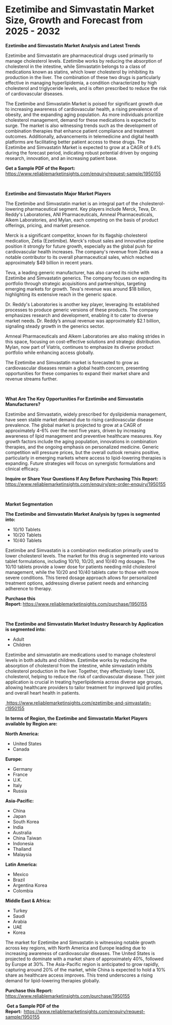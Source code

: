 <p><h1>Ezetimibe and Simvastatin Market Size, Growth and Forecast from 2025 - 2032</h1></p><p><strong>Ezetimibe and Simvastatin Market Analysis and Latest Trends</strong></p>
<p><p>Ezetimibe and Simvastatin are pharmaceutical drugs used primarily to manage cholesterol levels. Ezetimibe works by reducing the absorption of cholesterol in the intestine, while Simvastatin belongs to a class of medications known as statins, which lower cholesterol by inhibiting its production in the liver. The combination of these two drugs is particularly effective in managing hyperlipidemia, a condition characterized by high cholesterol and triglyceride levels, and is often prescribed to reduce the risk of cardiovascular diseases.</p><p>The Ezetimibe and Simvastatin Market is poised for significant growth due to increasing awareness of cardiovascular health, a rising prevalence of obesity, and the expanding aging population. As more individuals prioritize cholesterol management, demand for these medications is expected to surge. The market is also witnessing trends such as the development of combination therapies that enhance patient compliance and treatment outcomes. Additionally, advancements in telemedicine and digital health platforms are facilitating better patient access to these drugs. The Ezetimibe and Simvastatin Market is expected to grow at a CAGR of 9.4% during the forecast period, indicating robust potential driven by ongoing research, innovation, and an increasing patient base.</p></p>
<p><strong>Get a Sample PDF of the Report:&nbsp;</strong> <a href="https://www.reliablemarketinsights.com/enquiry/request-sample/1950155?utm_campaign=3275&utm_medium=2&utm_source=Github&utm_content=ia&utm_term=19042025&utm_id=ezetimibe-and-simvastatin">https://www.reliablemarketinsights.com/enquiry/request-sample/1950155</a></p>
<p>&nbsp;</p>
<p><strong>Ezetimibe and Simvastatin Major Market Players</strong></p>
<p><p>The Ezetimibe and Simvastatin market is an integral part of the cholesterol-lowering pharmaceutical segment. Key players include Merck, Teva, Dr. Reddy's Laboratories, ANI Pharmaceuticals, Amneal Pharmaceuticals, Alkem Laboratories, and Mylan, each competing on the basis of product offerings, pricing, and market presence.</p><p>Merck is a significant competitor, known for its flagship cholesterol medication, Zetia (Ezetimibe). Merck's robust sales and innovative pipeline position it strongly for future growth, especially as the global push for cardiovascular health increases. The company's revenue from Zetia was a notable contributor to its overall pharmaceutical sales, which reached approximately $49 billion in recent years.</p><p>Teva, a leading generic manufacturer, has also carved its niche with Ezetimibe and Simvastatin generics. The company focuses on expanding its portfolio through strategic acquisitions and partnerships, targeting emerging markets for growth. Teva's revenue was around $18 billion, highlighting its extensive reach in the generic space.</p><p>Dr. Reddy's Laboratories is another key player, leveraging its established processes to produce generic versions of these products. The company emphasizes research and development, enabling it to cater to diverse market needs. Dr. Reddy’s annual revenue was approximately $2.1 billion, signaling steady growth in the generics sector.</p><p>Amneal Pharmaceuticals and Alkem Laboratories are also making strides in this space, focusing on cost-effective solutions and strategic distribution. Mylan, now part of Viatris, continues to emphasize its diverse product portfolio while enhancing access globally.</p><p>The Ezetimibe and Simvastatin market is forecasted to grow as cardiovascular diseases remain a global health concern, presenting opportunities for these companies to expand their market share and revenue streams further.</p></p>
<p>&nbsp;</p>
<p><strong>What Are The Key Opportunities For Ezetimibe and Simvastatin Manufacturers?</strong></p>
<p><p>Ezetimibe and Simvastatin, widely prescribed for dyslipidemia management, have seen stable market demand due to rising cardiovascular disease prevalence. The global market is projected to grow at a CAGR of approximately 4-6% over the next five years, driven by increasing awareness of lipid management and preventive healthcare measures. Key growth factors include the aging population, innovations in combination therapies, and the ongoing emphasis on personalized medicine. Generic competition will pressure prices, but the overall outlook remains positive, particularly in emerging markets where access to lipid-lowering therapies is expanding. Future strategies will focus on synergistic formulations and clinical efficacy.</p></p>
<p><strong>Inquire or Share Your Questions If Any Before Purchasing This Report:</strong> <a href="https://www.reliablemarketinsights.com/enquiry/pre-order-enquiry/1950155?utm_campaign=3275&utm_medium=2&utm_source=Github&utm_content=ia&utm_term=19042025&utm_id=ezetimibe-and-simvastatin">https://www.reliablemarketinsights.com/enquiry/pre-order-enquiry/1950155</a></p>
<p>&nbsp;</p>
<p><strong>Market Segmentation</strong></p>
<p><strong>The Ezetimibe and Simvastatin Market Analysis by types is segmented into:</strong></p>
<p><ul><li>10/10 Tablets</li><li>10/20 Tablets</li><li>10/40 Tablets</li></ul></p>
<p><p>Ezetimibe and Simvastatin is a combination medication primarily used to lower cholesterol levels. The market for this drug is segmented into various tablet formulations, including 10/10, 10/20, and 10/40 mg dosages. The 10/10 tablets provide a lower dose for patients needing mild cholesterol management, while the 10/20 and 10/40 tablets cater to those with more severe conditions. This tiered dosage approach allows for personalized treatment options, addressing diverse patient needs and enhancing adherence to therapy.</p></p>
<p><strong>Purchase this Report:&nbsp;</strong><a href="https://www.reliablemarketinsights.com/purchase/1950155?utm_campaign=3275&utm_medium=2&utm_source=Github&utm_content=ia&utm_term=19042025&utm_id=ezetimibe-and-simvastatin">https://www.reliablemarketinsights.com/purchase/1950155</a></p>
<p>&nbsp;</p>
<p><strong>The Ezetimibe and Simvastatin Market Industry Research by Application is segmented into:</strong></p>
<p><ul><li>Adult</li><li>Children</li></ul></p>
<p><p>Ezetimibe and simvastatin are medications used to manage cholesterol levels in both adults and children. Ezetimibe works by reducing the absorption of cholesterol from the intestine, while simvastatin inhibits cholesterol production in the liver. Together, they effectively lower LDL cholesterol, helping to reduce the risk of cardiovascular disease. Their joint application is crucial in treating hyperlipidemia across diverse age groups, allowing healthcare providers to tailor treatment for improved lipid profiles and overall heart health in patients.</p></p>
<p><a href="https://www.reliablemarketinsights.com/ezetimibe-and-simvastatin-r1950155?utm_campaign=3275&utm_medium=2&utm_source=Github&utm_content=ia&utm_term=19042025&utm_id=ezetimibe-and-simvastatin">&nbsp;https://www.reliablemarketinsights.com/ezetimibe-and-simvastatin-r1950155</a></p>
<p><strong>In terms of Region, the Ezetimibe and Simvastatin Market Players available by Region are:</strong></p>
<p>
    <p> <strong> North America: </strong>
        <ul>
            <li>United States</li>
            <li>Canada</li>
        </ul>
        </p> 
    <p> <strong> Europe: </strong>
        <ul>
            <li>Germany</li>
            <li>France</li>
            <li>U.K.</li>
            <li>Italy</li>
            <li>Russia</li>
        </ul>
        </p> 
    <p> <strong> Asia-Pacific: </strong>
        <ul>
            <li>China</li>
            <li>Japan</li>
            <li>South Korea</li>
            <li>India</li>
            <li>Australia</li>
            <li>China Taiwan</li>
            <li>Indonesia</li>
            <li>Thailand</li>
            <li>Malaysia</li>
        </ul>
        </p> 
    <p> <strong> Latin America: </strong>
        <ul>
            <li>Mexico</li>
            <li>Brazil</li>
            <li>Argentina Korea</li>
            <li>Colombia</li>
        </ul>
        </p> 
    <p> <strong> Middle East & Africa: </strong>
        <ul>
            <li>Turkey</li>
            <li>Saudi</li>
            <li>Arabia</li>
            <li>UAE</li>
            <li>Korea</li>
        </ul>
    </p>
    </p>
<p><p>The market for Ezetimibe and Simvastatin is witnessing notable growth across key regions, with North America and Europe leading due to increasing awareness of cardiovascular diseases. The United States is projected to dominate with a market share of approximately 40%, followed by Europe at 30%. The Asia-Pacific region is anticipated to grow rapidly, capturing around 20% of the market, while China is expected to hold a 10% share as healthcare access improves. This trend underscores a rising demand for lipid-lowering therapies globally.</p></p>
<p><strong>Purchase this Report: </strong><a href="https://www.reliablemarketinsights.com/purchase/1950155?utm_campaign=3275&utm_medium=2&utm_source=Github&utm_content=ia&utm_term=19042025&utm_id=ezetimibe-and-simvastatin">https://www.reliablemarketinsights.com/purchase/1950155</a></p>
<p>&nbsp;<strong>Get a Sample PDF of the Report:&nbsp;&nbsp;</strong><a href="https://www.reliablemarketinsights.com/enquiry/request-sample/1950155?utm_campaign=3275&utm_medium=2&utm_source=Github&utm_content=ia&utm_term=19042025&utm_id=ezetimibe-and-simvastatin">https://www.reliablemarketinsights.com/enquiry/request-sample/1950155</a></p>
<p><strong></strong></p>
<p><p></p><p></p><p></p></p>